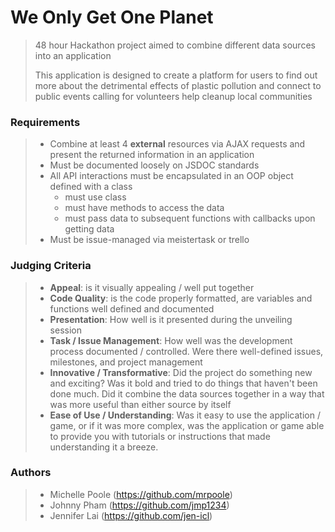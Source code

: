 # We Only Get One Planet
> 48 hour Hackathon project aimed to combine different data sources into an application
>
> This application is designed to create a platform for users to find out more about the detrimental effects of plastic pollution and connect to public events calling for volunteers help cleanup local communities

### Requirements
> - Combine at least 4 **external** resources via AJAX requests and present the returned information in an application
> - Must be documented loosely on JSDOC standards
> - All API interactions must be encapsulated in an OOP object defined with a class
>   - must use class
>   - must have methods to access the data
>   - must pass data to subsequent functions with callbacks upon getting data
> - Must be issue-managed via meistertask or trello

### Judging Criteria
> - **Appeal**: is it visually appealing / well put together
> - **Code Quality**: is the code properly formatted, are variables and functions well defined and documented
> - **Presentation**: How well is it presented during the unveiling session
> - **Task / Issue Management**: How well was the development process documented / controlled.  Were there well-defined issues, milestones, and project management
> - **Innovative / Transformative**: Did the project do something new and exciting?  Was it bold and tried to do things that haven't been done much.  Did it combine the data sources together in a way that was more useful than either source by itself
> - **Ease of Use / Understanding**: Was it easy to use the application / game, or if it was more complex, was the application or game able to provide you with tutorials or instructions that made understanding it a breeze.

### Authors
> - Michelle Poole (https://github.com/mrpoole)
> - Johnny Pham (https://github.com/jmp1234)
> - Jennifer Lai (https://github.com/jen-icl)
